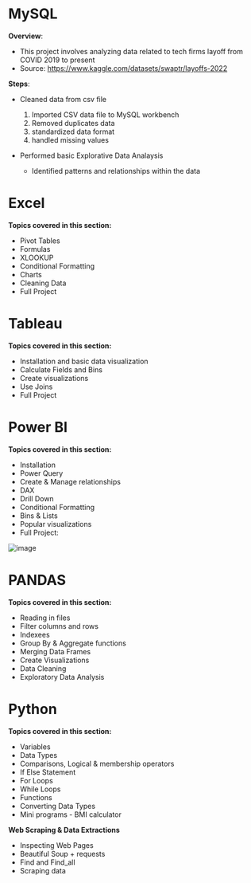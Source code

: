 # MySQL

**Overview**:
* This project involves analyzing data related to tech firms layoff from COVID 2019 to present
* Source: https://www.kaggle.com/datasets/swaptr/layoffs-2022

**Steps**:
* Cleaned data from csv file
    1) Imported CSV data file to MySQL workbench
    2) Removed duplicates data
    3) standardized data format
    4) handled missing values
       
* Performed basic Explorative Data Analaysis
    * Identified patterns and relationships within the data 

# Excel

**Topics covered in this section:**

* Pivot Tables
* Formulas
* XLOOKUP
* Conditional Formatting
* Charts
* Cleaning Data
* Full Project

# Tableau

**Topics covered in this section:**

* Installation and basic data visualization
* Calculate Fields and Bins
* Create visualizations
* Use Joins
* Full Project

# Power BI

**Topics covered in this section:**

* Installation
* Power Query
* Create & Manage relationships
* DAX
* Drill Down
* Conditional Formatting
* Bins & Lists
* Popular visualizations
* Full Project:

![image](https://github.com/user-attachments/assets/2b1e088f-ec41-42e2-bc3e-aac17f5f33ca)

# PANDAS

**Topics covered in this section:**

* Reading in files
* Filter columns and rows
* Indexees
* Group By & Aggregate functions
* Merging Data Frames
* Create Visualizations
* Data Cleaning
* Exploratory Data Analysis

# Python

**Topics covered in this section:**

* Variables
* Data Types
* Comparisons, Logical & membership operators
* If Else Statement
* For Loops
* While Loops
* Functions
* Converting Data Types
* Mini programs - BMI calculator

**Web Scraping & Data Extractions**
* Inspecting Web Pages
* Beautiful Soup + requests
* Find and Find_all
* Scraping data




